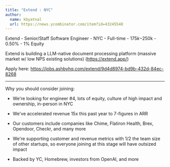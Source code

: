 ```yaml
---
title: "Extend : NYC"
author:
  name: kbyatnal
  url: https://news.ycombinator.com/item?id=43245548
---
```

Extend - Senior&#x2F;Staff Software Engineer - NYC - Full-time - $175k-$250k - 0.50% - 1% Equity

Extend is building a LLM-native document processing platform (massive market w&#x2F; low NPS existing solutions) (<a href="https:&#x2F;&#x2F;extend.app&#x2F;">https:&#x2F;&#x2F;extend.app&#x2F;</a>)

Apply here: <a href="https:&#x2F;&#x2F;jobs.ashbyhq.com&#x2F;extend&#x2F;9d4d8974-bd9b-432d-84ec-8268" rel="nofollow">https:&#x2F;&#x2F;jobs.ashbyhq.com&#x2F;extend&#x2F;9d4d8974-bd9b-432d-84ec-8268</a>

--------

Why you should consider joining:

- We&#x27;re looking for engineer #4, lots of equity, culture of high impact and ownership, in-person in NYC

- We&#x27;ve accelerated revenue 15x this past year to 7-figures in ARR

- Our customers include companies like Chime, Flatiron Health, Brex, Opendoor, Checkr, and many more

- We&#x27;re supporting customer and revenue metrics with 1&#x2F;2 the team size of other startups, so everyone joining at this stage will have outsized impact

- Backed by YC, Homebrew, investors from OpenAI, and more
<JobApplication />

